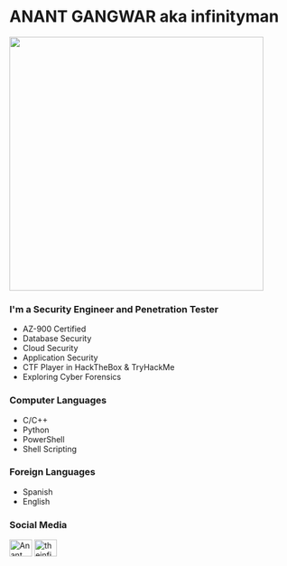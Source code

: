 # ANANT GANGWAR aka infinityman

<p>      </p>  <img src="https://github.com/anant21/overview/blob/main/Logo.png" alignheight="200" width="450" />


### I'm a Security Engineer and Penetration Tester
- AZ-900 Certified
- Database Security
- Cloud Security
- Application Security
- CTF Player in HackTheBox & TryHackMe
- Exploring Cyber Forensics
  
### Computer Languages
- C/C++
- Python
- PowerShell
- Shell Scripting

### Foreign Languages
- Spanish
- English

### Social Media
<a href="https://www.linkedin.com/in/anant-gangwar" target="blank"><img align="center" src="https://raw.githubusercontent.com/rahuldkjain/github-profile-readme-generator/master/src/images/icons/Social/linked-in-alt.svg" alt="Anant Gangwar" height="30" width="40" /></a>  <a href="https://twitter.com/theinfinity_man" target="blank"><img align="center" src="https://github.com/anant21/overview/blob/main/icons8-twitterx-100.png" alt="theinfinity_man" height="30" width="40" /></a>
